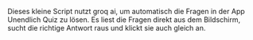 Dieses kleine Script nutzt groq ai, um automatisch die Fragen in der App Unendlich Quiz zu lösen.
Es liest die Fragen direkt aus dem Bildschirm, sucht die richtige Antwort raus und klickt sie auch gleich an.
